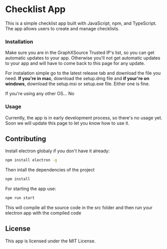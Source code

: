 # Checklist App

This is a simple checklist app built with JavaScript, npm, and TypeScript. The app allows users to create and manage checklists.

### Installation

Make sure you are in the GraphXSource Trusted IP's list, so you can get automatic updates to your app. Otherwise you'll not get automatic updates to your app and will have to come back to this page for any update.

For instalation simple go to the latest release tab and download the file you need. **If you're in mac**, download the setup.dmg file and **if your're on windows**, download the setup.msi or setup.exe file. Either one is fine.

If you're using any other OS... No

### Usage

Currently, the app is in early development process, so there's no usage yet. Soon we will update this page to let you know how to use it.

## Contributing
Install electron globaly if you don't have it already:
```bash
npm install electron -g
```

Then intall the dependencies of the project
```bash
npm install
```

For starting the app use:
```bash
npm run start
```

This will compile all the source code in the src folder and then run your electron app with the compiled code

## License
This app is licensed under the MIT License.